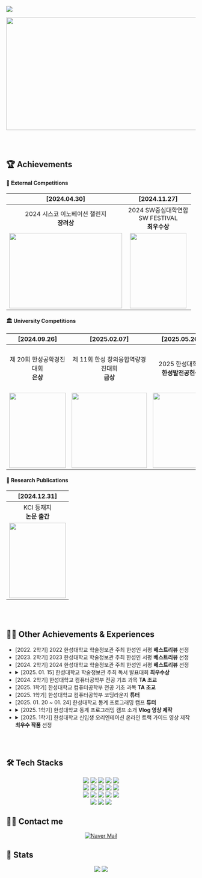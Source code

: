 ![](https://capsule-render.vercel.app/api?type=waving&color=auto&height=170&text=안녕하세요%20윤단비입니다%20🙋‍♀️&textColor=ffffff&fontSize=39&animation=twinkling&section=header)

<p align="center">
  <a href="https://github.com/devxb/gitanimals">
    <img
      src="https://render.gitanimals.org/farms/yoondanbi"
      width="600"
      height="300"
    />
  </a>
</p>
<br> <br>

## 🏆 Achievements

#### 📡 External Competitions
| [2024.04.30]  | [2024.11.27] |
|:-:|:-:|
| 2024 시스코 이노베이션 챌린지 <br>**장려상** | 2024 SW중심대학연합 <br>SW FESTIVAL <br>**최우수상** |
| <img src="https://github.com/user-attachments/assets/f0fd0a5f-303f-4ed4-a189-da0233df046d" width="300px" height="200px"> | <img src="https://github.com/user-attachments/assets/6dd7d593-c731-4b35-a116-a3dcea67c180" width="150px" height="200px"> |

#### 🏛️ University Competitions
| [2024.09.26]  | [2025.02.07] | [2025.05.26] | [2025.05.30] |
|:-:|:-:|:-:|:-:|
| 제 20회 한성공학경진대회 <br>**은상** | 제 11회 한성 창의융합역량경진대회 <br>**금상**| 2025 한성대학교<br>**한성발전공헌상** | 2025 한성대학교 캡스톤디자인<br>웹 부문 1위<br>**최우수상** |
| <img src="https://github.com/user-attachments/assets/c8588ad0-bb9f-4c6f-955c-1d402ad993a7" width="150px" height="200px">  | <img src="https://github.com/user-attachments/assets/d3657dd1-94ce-487a-b91c-978add529d03" height="200px"> | <img src="https://github.com/user-attachments/assets/ad9aa0fa-a737-4f0b-9dea-d332b4c2d3ee" width="150px" height="200px"/> |

#### 📄 Research Publications
| [2024.12.31] |
|:-:|
| KCI 등재지 <br>**논문 출간** |
| <img src="https://github.com/user-attachments/assets/b6d661e7-366a-4361-80a2-f475c2320e2e" width="150px" height="200px"> |

<br> <br>

## 👩‍🏫 Other Achievements & Experiences
- [2022. 2학기] 2022 한성대학교 학술정보관 주최 한성인 서평 **베스트리뷰** 선정 <br>
- [2023. 2학기] 2023 한성대학교 학술정보관 주최 한성인 서평 **베스트리뷰** 선정 <br>
- [2024. 2학기] 2024 한성대학교 학술정보관 주최 한성인 서평 **베스트리뷰** 선정 <br>
- <details><summary>[2025. 01. 15] 한성대학교 학술정보관 주최 독서 발표대회 <strong>최우수상</strong></summary>
  <img src="https://github.com/user-attachments/assets/a812d18a-2fa5-429f-bb6a-3394bdc38138" width="150px" height="200px">
  </details>
- [2024. 2학기] 한성대학교 컴퓨터공학부 전공 기초 과목 **TA 조교** <br>
- [2025. 1학기] 한성대학교 컴퓨터공학부 전공 기초 과목 **TA 조교** <br>
- [2025. 1학기] 한성대학교 컴퓨터공학부 코딩라운지 **튜터** <br>
- [2025. 01. 20 ~ 01. 24] 한성대학교 동계 프로그래밍 캠프 **튜터** <br>
- <details>
  <summary>[2025. 1학기] 한성대학교 동계 프로그래밍 캠프 소개 <strong>Vlog 영상 제작</strong></summary>
  <a href="https://youtu.be/qLHqsPP4sKc" target="_blank"> 
    <img src="https://github.com/user-attachments/assets/7b83651b-7a61-459f-9dfd-0f03d8621088" width="300"> </a> 
  </details>
- <details>
  <summary>[2025. 1학기] 한성대학교 신입생 오리엔테이션 온라인 트랙 가이드 영상 제작 <strong>최우수 작품</strong> 선정</summary>
  <a href="https://youtu.be/SEESO4BB3M8?feature=shared" target="_blank"> 
    <img src="https://github.com/user-attachments/assets/6d086dbf-e18c-4eea-9db1-b0782d28d9c0" width="300"> </a> 
  </details>


<br> <br>

## 🛠️ Tech Stacks
<p align="center">
  <img src="https://img.shields.io/badge/Android-3DDC84?style=for-the-badge&logo=Android&logoColor=white">
  <img src="https://img.shields.io/badge/Apache%20Tomcat-F8DC75?style=for-the-badge&logo=Apache%20Tomcat&logoColor=white">
  <img src="https://img.shields.io/badge/C-A8B9CC?style=for-the-badge&logo=C&logoColor=white">
  <img src="https://img.shields.io/badge/Figma-F24E1E?style=for-the-badge&logo=Figma&logoColor=white">
  <img src="https://img.shields.io/badge/Flutter-02569B?style=for-the-badge&logo=Flutter&logoColor=white">
  <br>
  <img src="https://img.shields.io/badge/Flask-000000?style=for-the-badge&logo=Flask&logoColor=white">
  <img src="https://img.shields.io/badge/HTML5-E34F26?style=for-the-badge&logo=HTML5&logoColor=white">
  <img src="https://img.shields.io/badge/JavaScript-F7DF1E?style=for-the-badge&logo=JavaScript&logoColor=white">
  <img src="https://img.shields.io/badge/CSS3-1572B6?style=for-the-badge&logo=CSS3&logoColor=white">
  <img src="https://img.shields.io/badge/Linux-FCC624?style=for-the-badge&logo=Linux&logoColor=white">
  <br>
  <img src="https://img.shields.io/badge/MySQL-4479A1?style=for-the-badge&logo=MySQL&logoColor=white">
  <img src="https://img.shields.io/badge/Notion-000000?style=for-the-badge&logo=Notion&logoColor=white">
  <img src="https://img.shields.io/badge/Python-3776AB?style=for-the-badge&logo=Python&logoColor=white">
  <img src="https://img.shields.io/badge/Node.js-339933?style=for-the-badge&logo=Node.js&logoColor=white">
  <img src="https://img.shields.io/badge/React-61DAFB?style=for-the-badge&logo=React&logoColor=black">
  <br>
  <img src="https://img.shields.io/badge/AWS-FF9900?style=for-the-badge&logo=Amazon%20AWS&logoColor=white">
  <img src="https://img.shields.io/badge/Git-F1502F?style=for-the-badge&logo=Git&logoColor=white">
  <img src="https://img.shields.io/badge/Java-007396?style=for-the-badge&logo=Java&logoColor=white">
</p>
  
## 🧑‍💻 Contact me
<p align="center">
  <a href="mailto:yoondb1128@naver.com">
    <img src="https://img.shields.io/badge/Naver%20Mail-03C75A?style=for-the-badge&logo=Naver&logoColor=white" alt="Naver Mail">
  </a>
</p>


## 🏅 Stats
<div align="center">
  <img src="https://github-readme-stats.vercel.app/api?username=yoondanbi&bg_color=60,eeeeee,bbbbbb&title_color=333333&text_color=555555" />
  <img src="https://github-readme-stats.vercel.app/api/top-langs/?username=yoondanbi&layout=compact&bg_color=60,eeeeee,bbbbbb&title_color=333333&text_color=555555" />
</div>


